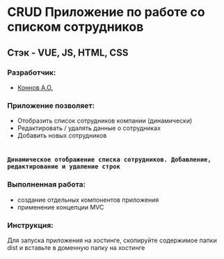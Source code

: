 # CRUD Приложение по работе со списком сотрудников
## Стэк - VUE, JS, HTML, CSS

### Разработчик:
- [Коннов А.О.](https://github.com/AlekFletch)


### Приложение позволяет:
- Отобразить список сотрудников компании (динамически)
- Редактировать / удалять данные о сотрудниках
- Добавить новых сотрудников

#
### `Динамическое отображение списка сотрудников. Добавление, редактирование и удаление строк`

### Выполненная работа:
- создание отдельных компонентов приложения
- применение концепции MVC

### Инструкция:
Для запуска приложения на хостинге, скопируйте содержимое папки dist и вставьте в доменную папку на хостинге

